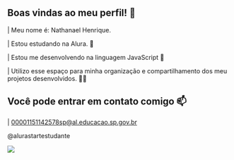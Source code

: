 ## Boas vindas ao meu perfil! 👏

| Meu nome é: Nathanael Henrique.

| Estou estudando na Alura. 📖

| Estou me desenvolvendo na linguagem JavaScript 🔗

| Utilizo esse espaço para minha organização e compartilhamento dos meu projetos desenvolvidos. 🧑‍🎓

## Você pode entrar em contato comigo 📫

| 00001151142578sp@al.educacao.sp.gov.br    

@alurastartestudante

![](https://media1.giphy.com/media/v1.Y2lkPTc5MGI3NjExb2VrNGY4bTM4YWdsZDU4NThlZHYwd2FzdDhuaHNuM2lhZTE0YXE3bSZlcD12MV9pbnRlcm5hbF9naWZfYnlfaWQmY3Q9Zw/61XS37iBats8J3QLwF/giphy.webp)

